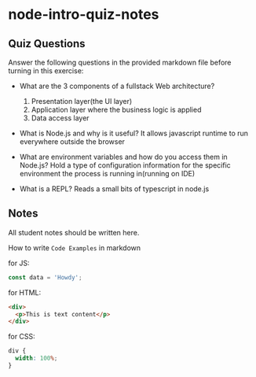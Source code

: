 # node-intro-quiz-notes

## Quiz Questions

Answer the following questions in the provided markdown file before turning in this exercise:

- What are the 3 components of a fullstack Web architecture?

  1. Presentation layer(the UI layer)
  2. Application layer where the business logic is applied
  3. Data access layer

- What is Node.js and why is it useful?
  It allows javascript runtime to run everywhere outside the browser

- What are environment variables and how do you access them in Node.js?
  Hold a type of configuration information for the specific environment the process is running in(running on IDE)

- What is a REPL?
  Reads a small bits of typescript in node.js

## Notes

All student notes should be written here.

How to write `Code Examples` in markdown

for JS:

```javascript
const data = 'Howdy';
```

for HTML:

```html
<div>
  <p>This is text content</p>
</div>
```

for CSS:

```css
div {
  width: 100%;
}
```
